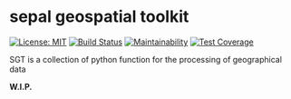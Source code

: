 # sepal geospatial toolkit

[![License: MIT](https://img.shields.io/badge/License-MIT-yellow.svg)](https://opensource.org/licenses/MIT)
[![Build Status](https://travis-ci.org/12rambau/sepal_geospatial_toolkit.svg?branch=master)](https://travis-ci.org/12rambau/sepal_geospatial_toolkit)
[![Maintainability](https://api.codeclimate.com/v1/badges/e985b8333b5ea31b1665/maintainability)](https://codeclimate.com/github/12rambau/sepal_geospatial_toolkit/maintainability)
[![Test Coverage](https://api.codeclimate.com/v1/badges/e985b8333b5ea31b1665/test_coverage)](https://codeclimate.com/github/12rambau/sepal_geospatial_toolkit/test_coverage)

SGT is a collection of python function for the processing of geographical data

**W.I.P.**
